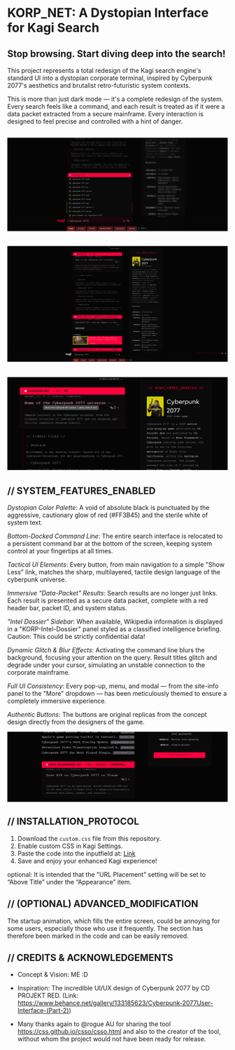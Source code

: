 # KORP_NET: A Dystopian Interface for Kagi Search
## Stop browsing. Start diving deep into the search!

This project represents a total redesign of the Kagi search engine's standard UI into a dystopian corporate terminal, inspired by Cyberpunk 2077's aesthetics and brutalist retro-futuristic system contexts. 

This is more than just dark mode — it's a complete redesign of the system. Every search feels like a command, and each result is treated as if it were a data packet extracted from a secure mainframe. Every interaction is designed to feel precise and controlled with a hint of danger.

![Start Query](images/search-query.png)
---
![Startpage](images/startpage.png)
---
![When Selected](images/when-selected.png)
---

## // SYSTEM_FEATURES_ENABLED
*Dystopian Color Palette*: A void of absolute black is punctuated by the aggressive, cautionary glow of red (#FF3B45) and the sterile white of system text.

*Bottom-Docked Command Line*: The entire search interface is relocated to a persistent command bar at the bottom of the screen, keeping system control at your fingertips at all times.

*Tactical UI Elements*: Every button, from main navigation to a simple "Show Less" link, matches the sharp, multilayered, tactile design language of the cyberpunk universe.

*Immersive "Data-Packet" Results*: Search results are no longer just links. Each result is presented as a secure data packet, complete with a red header bar, packet ID, and system status.

*"Intel Dossier" Sidebar*: When available, Wikipedia information is displayed in a "KORP-Intel-Dossier" panel styled as a classified intelligence briefing. Caution: This could be strictly confidential data!

*Dynamic Glitch & Blur Effects*: Activating the command line blurs the background, focusing your attention on the query. Result titles glitch and degrade under your cursor, simulating an unstable connection to the corporate mainframe.

*Full UI Consistency*: Every pop-up, menu, and modal — from the site-info panel to the "More" dropdown — has been meticulously themed to ensure a completely immersive experience.

*Authentic Buttons*: The buttons are original replicas from the concept design directly from the designers of the game.

![Original Button Replika](images/button-replika.png)

## // INSTALLATION_PROTOCOL
1. Download the `custom.css` file from this repository.
2. Enable custom CSS in Kagi Settings.
3. Paste the code into the inputfield at: [Link](https://kagi.com/settings?p=custom_css)
4. Save and enjoy your enhanced Kagi experience!

optional: It is intended that the "URL Placement” setting will be set to “Above Title” under the “Appearance” item.

## // (OPTIONAL) ADVANCED_MODIFICATION
The startup animation, which fills the entire screen, could be annoying for some users, especially those who use it frequently. The section has therefore been marked in the code and can be easily removed.

## // CREDITS & ACKNOWLEDGEMENTS
- Concept & Vision: ME :D

- Inspiration: The incredible UI/UX design of Cyberpunk 2077 by CD PROJEKT RED. (Link: https://www.behance.net/gallery/133185623/Cyberpunk-2077User-Interface-(Part-2))

- Many thanks again to @rogue AU for sharing the tool https://css.github.io/csso/csso.html and also to the creator of the tool, without whom the project would not have been ready for release.
